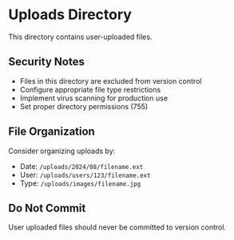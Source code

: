 # Uploads Directory

This directory contains user-uploaded files.

## Security Notes

-   Files in this directory are excluded from version control
-   Configure appropriate file type restrictions
-   Implement virus scanning for production use
-   Set proper directory permissions (755)

## File Organization

Consider organizing uploads by:

-   Date: `/uploads/2024/08/filename.ext`
-   User: `/uploads/users/123/filename.ext`
-   Type: `/uploads/images/filename.jpg`

## Do Not Commit

User uploaded files should never be committed to version control.
